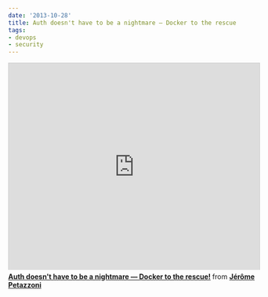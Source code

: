 ```yaml
---
date: '2013-10-28'
title: Auth doesn't have to be a nightmare — Docker to the rescue
tags:
- devops
- security
---
```



<iframe src="http://www.slideshare.net/slideshow/embed_code/27510039" width="512" height="421" frameborder="0" marginwidth="0" marginheight="0" scrolling="no" style="border:1px solid #CCC;border-width:1px 1px 0;margin-bottom:5px" allowfullscreen> </iframe> <div style="margin-bottom:5px"> <strong> <a href="https://www.slideshare.net/jpetazzo/auth-doesnt-have-to-be-a-nightmare" title="Auth doesn&#39;t have to be a nightmare — Docker to the rescue!" target="_blank">Auth doesn&#39;t have to be a nightmare — Docker to the rescue!</a> </strong> from <strong><a href="http://www.slideshare.net/jpetazzo" target="_blank">Jérôme Petazzoni</a></strong> </div>
